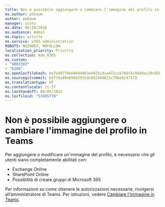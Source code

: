 ```yaml
---
title: Non è possibile aggiungere o cambiare l'immagine del profilo in Teams
ms.author: pebaum
author: pebaum
manager: scotv
ms.date: 08/20/2020
ms.audience: Admin
ms.topic: article
ms.service: o365-administration
ROBOTS: NOINDEX, NOFOLLOW
localization_priority: Priority
ms.collection: Adm_O365
ms.custom:
- "9003303"
- "6208"
ms.openlocfilehash: be7e09770e68684063e4925cdca471ccb766f4c94d9ac20c92852fd0a2f0a00b
ms.sourcegitcommit: b5f7da89a650d2915dc652449623c78be6247175
ms.translationtype: HT
ms.contentlocale: it-IT
ms.lasthandoff: 08/05/2021
ms.locfileid: "53995770"
---
```

# <a name="cant-add-or-change-teams-profile-picture"></a>Non è possibile aggiungere o cambiare l'immagine del profilo in Teams

Per aggiungere o modificare un'immagine del profilo, è necessario che gli utenti siano completamente abilitati con:

- Exchange Online
- SharePoint Online
- Possibilità di creare gruppi di Microsoft 365

Per informazioni su come ottenere le autorizzazioni necessarie, rivolgersi all’amministratore di Teams. Per istruzioni, vedere [Cambiare l'immagine in Teams](https://support.microsoft.com/office/change-your-picture-in-teams-7a711943-9248-420e-b814-c071aa8d9b9c).